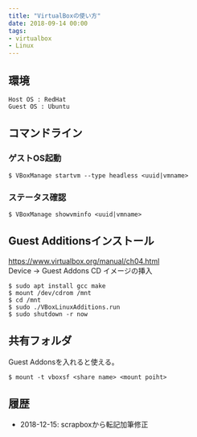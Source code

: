 ```yaml
---
title: "VirtualBoxの使い方"
date: 2018-09-14 00:00
tags:
- virtualbox
- Linux
---
```


## 環境

```
Host OS : RedHat
Guest OS : Ubuntu
```

## コマンドライン

### ゲストOS起動

```shell
$ VBoxManage startvm --type headless <uuid|vmname>
```

### ステータス確認

```shell
$ VBoxManage showvminfo <uuid|vmname>
```

## Guest Additionsインストール

<https://www.virtualbox.org/manual/ch04.html>  
Device -> Guest Addons CD イメージの挿入

```shell
$ sudo apt install gcc make
$ mount /dev/cdrom /mnt
$ cd /mnt
$ sudo ./VBoxLinuxAdditions.run
$ sudo shutdown -r now
```

## 共有フォルダ

Guest Addonsを入れると使える。

```shell
$ mount -t vboxsf <share name> <mount poiht>
```

## 履歴

- 2018-12-15: scrapboxから転記加筆修正